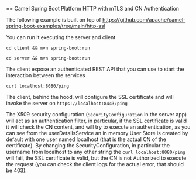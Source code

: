 == Camel Spring Boot Platform HTTP with mTLS and CN Authentication

The following example is built on top of https://github.com/apache/camel-spring-boot-examples/tree/main/http-ssl

You can run it executing the server and client

`cd client && mvn spring-boot:run`

`cd server && mvn spring-boot:run`

The client expose an authenticated REST API that you can use to start the interaction between the services

`curl localhost:8080/ping`

The client, behind the hood, will configure the SSL certificate and will invoke the server on `https://localhost:8443/ping`

The X509 security configuration (`SecurityConfiguration` in the server app) will act as an authentication filter, in particular, if the SSL certificate is valid it will check the CN content, and will try to execute an authentication, as you can see from the userDetailsService an in memory User Store is created by default with one user named localhost (that is the actual CN of the certificate). By changing the SecurityConfiguration, in particular the username from localhost to any other string the `curl localhost:8080/ping` will fail, the SSL certificate is valid, but the CN is not Authorized to execute the request (you can check the client logs for the actual error, that should be 403).